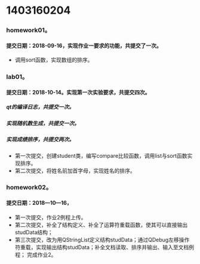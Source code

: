 # 1403160204
### homework01。
#### 提交日期：2018-09-16，实现作业一要求的功能，共提交了一次。
* 调用sort函数，实现数组的排序。

### lab01。
#### 提交日期：2018-10-14。实现第一次实验要求，共提交四次。
##### qt的编译日志，共提交一次。
##### 实现随机数生成，共提交一次。
##### 实现成绩排序，共提交两次。
* 第一次提交，创建student类，编写compare比较函数，调用list与sort函数实现排序。
* 第二次提交，将姓名前加首字母，实现姓名的排序。
### homework02。
#### 提交日期：2018—10—16，
* 第一次提交，作业2例程上传。
* 第二次提交，补全了结构定义、补全了运算符重载函数，使其可以直接输出studData结构；
* 第三次提交，改为用QStringList定义结构studData；通过QDebug左移操作符重载，实现输出结构studData；补全文档读取、排序并输出、输入至文档例程；
完成作业2。
